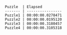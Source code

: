      Puzzle  | Elapsed         
     ------- | ---------------- 
     Puzzle1 | 00:00:00.0278471
     Puzzle2 | 00:00:00.0195120
     Puzzle3 | 00:00:00.3180457
     Puzzle4 | 00:00:00.3105318
